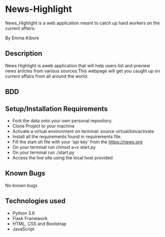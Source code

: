 # News-Highlight
News_Highlight is a web application meant to catch up hard workers on the current affairs.

By Emma Kibore

## Description
News Highlight is aweb application that will help users list and preview news articles from various sources.This webpage will get you caught up on current affairs from all around the world.

## BDD


## Setup/Installation Requirements
* Fork the data onto your own personal repository.
* Clone Project to your machine
* Activate a virtual environment on terminal: source virtual/bin/activate
* Install all the requirements found in requirements file.
* Fill the start.sh file with your 'api key' from the https://news.org
* On your terminal run chmod a+x start.py
* On your terminal run ./start.py
* Access the live site using the local host provided

## Known Bugs
No known bugs

## Technologies used
* Python 3.6
* Flask Framework
* HTML, CSS and Bootstrap
* JavaScript